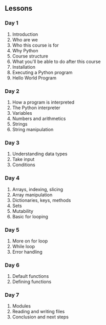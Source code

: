 ## Lessons

### Day 1
1. Introduction
2. Who are we
3. Who this course is for
4. Why Python
5. Course structure
6. What you'll be able to do after this course
7. Installation
8. Executing a Python program
9. Hello World Program

### Day 2
1. How a program is interpreted
2. The Python interpreter
3. Variables
4. Numbers and arithmetics
5. Strings
6. String manipulation

### Day 3
1. Understanding data types
2. Take input
3. Conditions 

### Day 4
1. Arrays, indexing, slicing
2. Array manipulation
3. Dictionaries, keys, methods
4. Sets
5. Mutability
6. Basic for looping

### Day 5
1. More on for loop
2. While loop
3. Error handling

### Day 6
1. Default functions
2. Defining functions

### Day 7
1. Modules
2. Reading and writing files
3. Conclusion and next steps
